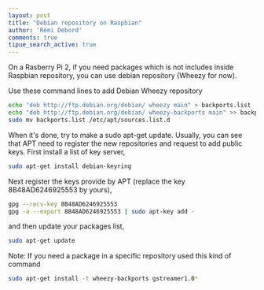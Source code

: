 ```yaml
---
layout: post
title: "Debian repository on Raspbian"
author: 'Rémi Debord'
comments: true
tipue_search_active: true
---
```

On a Rasberry Pi 2, if you need packages which is not includes inside Raspbian repository, you can use debian repository (Wheezy for now).

Use these command lines to add Debian Wheezy repository
```bash
echo "deb http://ftp.debian.org/debian/ wheezy main" > backports.list
echo "deb http://ftp.debian.org/debian/ wheezy-backports main" >> backports.list
sudo mv backports.list /etc/apt/sources.list.d
```
When it's done, try to make a sudo apt-get update. Usually, you can see that APT need to register the new repositories and request to add public keys.
First install a list of key server,
```bash
sudo apt-get install debian-keyring
```
Next register the keys provide by APT (replace the key 8B48AD6246925553 by yours),
```bash
gpg --recv-key 8B48AD6246925553
gpg -a --export 8B48AD6246925553 | sudo apt-key add -
```
and then update your packages list,
```bash
sudo apt-get update
```
Note: If you need a package in a specific repository used this kind of command
```bash
sudo apt-get install -t wheezy-backports gstreamer1.0*
```
